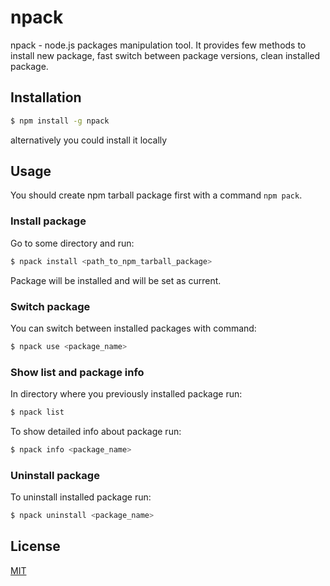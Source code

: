 # npack

npack - node.js packages manipulation tool. It provides few methods to install new package, fast switch between package versions, clean installed package.

## Installation

```bash
$ npm install -g npack
```

alternatively you could install it locally

## Usage

You should create npm tarball package first with a command `npm pack`.

### Install package

Go to some directory and run:

```bash
$ npack install <path_to_npm_tarball_package>
```

Package will be installed and will be set as current.

### Switch package

You can switch between installed packages with command:

```bash
$ npack use <package_name>
```

### Show list and package info

In directory where you previously installed package run:

```bash
$ npack list
```

To show detailed info about package run:

```bash
$ npack info <package_name>
```

### Uninstall package

To uninstall installed package run:

```bash
$ npack uninstall <package_name>
```

## License

[MIT](./LICENSE)